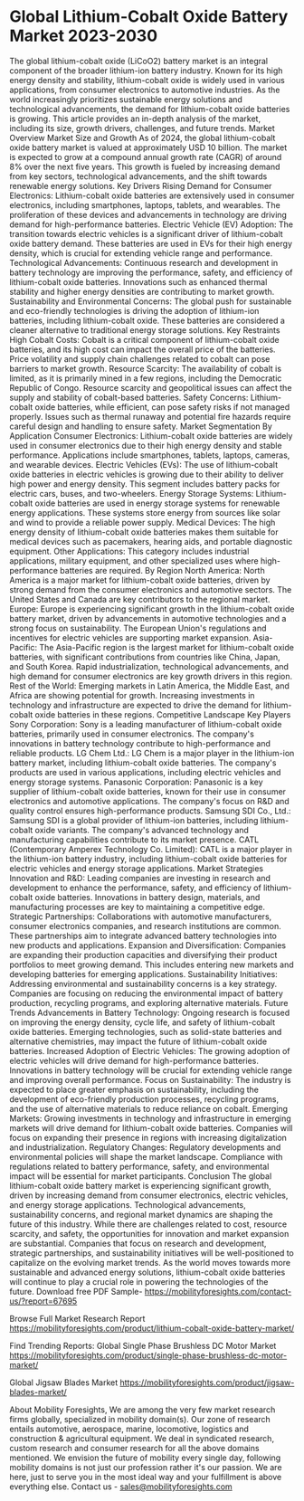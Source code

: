 # Global Lithium-Cobalt Oxide Battery Market 2023-2030
The global lithium-cobalt oxide (LiCoO2) battery market is an integral component of the broader lithium-ion battery industry. Known for its high energy density and stability, lithium-cobalt oxide is widely used in various applications, from consumer electronics to automotive industries. As the world increasingly prioritizes sustainable energy solutions and technological advancements, the demand for lithium-cobalt oxide batteries is growing. This article provides an in-depth analysis of the market, including its size, growth drivers, challenges, and future trends.
Market Overview
Market Size and Growth
As of 2024, the global lithium-cobalt oxide battery market is valued at approximately USD 10 billion. The market is expected to grow at a compound annual growth rate (CAGR) of around 8% over the next five years. This growth is fueled by increasing demand from key sectors, technological advancements, and the shift towards renewable energy solutions.
Key Drivers
Rising Demand for Consumer Electronics: Lithium-cobalt oxide batteries are extensively used in consumer electronics, including smartphones, laptops, tablets, and wearables. The proliferation of these devices and advancements in technology are driving demand for high-performance batteries.
Electric Vehicle (EV) Adoption: The transition towards electric vehicles is a significant driver of lithium-cobalt oxide battery demand. These batteries are used in EVs for their high energy density, which is crucial for extending vehicle range and performance.
Technological Advancements: Continuous research and development in battery technology are improving the performance, safety, and efficiency of lithium-cobalt oxide batteries. Innovations such as enhanced thermal stability and higher energy densities are contributing to market growth.
Sustainability and Environmental Concerns: The global push for sustainable and eco-friendly technologies is driving the adoption of lithium-ion batteries, including lithium-cobalt oxide. These batteries are considered a cleaner alternative to traditional energy storage solutions.
Key Restraints
High Cobalt Costs: Cobalt is a critical component of lithium-cobalt oxide batteries, and its high cost can impact the overall price of the batteries. Price volatility and supply chain challenges related to cobalt can pose barriers to market growth.
Resource Scarcity: The availability of cobalt is limited, as it is primarily mined in a few regions, including the Democratic Republic of Congo. Resource scarcity and geopolitical issues can affect the supply and stability of cobalt-based batteries.
Safety Concerns: Lithium-cobalt oxide batteries, while efficient, can pose safety risks if not managed properly. Issues such as thermal runaway and potential fire hazards require careful design and handling to ensure safety.
Market Segmentation
By Application
Consumer Electronics: Lithium-cobalt oxide batteries are widely used in consumer electronics due to their high energy density and stable performance. Applications include smartphones, tablets, laptops, cameras, and wearable devices.
Electric Vehicles (EVs): The use of lithium-cobalt oxide batteries in electric vehicles is growing due to their ability to deliver high power and energy density. This segment includes battery packs for electric cars, buses, and two-wheelers.
Energy Storage Systems: Lithium-cobalt oxide batteries are used in energy storage systems for renewable energy applications. These systems store energy from sources like solar and wind to provide a reliable power supply.
Medical Devices: The high energy density of lithium-cobalt oxide batteries makes them suitable for medical devices such as pacemakers, hearing aids, and portable diagnostic equipment.
Other Applications: This category includes industrial applications, military equipment, and other specialized uses where high-performance batteries are required.
By Region
North America: North America is a major market for lithium-cobalt oxide batteries, driven by strong demand from the consumer electronics and automotive sectors. The United States and Canada are key contributors to the regional market.
Europe: Europe is experiencing significant growth in the lithium-cobalt oxide battery market, driven by advancements in automotive technologies and a strong focus on sustainability. The European Union's regulations and incentives for electric vehicles are supporting market expansion.
Asia-Pacific: The Asia-Pacific region is the largest market for lithium-cobalt oxide batteries, with significant contributions from countries like China, Japan, and South Korea. Rapid industrialization, technological advancements, and high demand for consumer electronics are key growth drivers in this region.
Rest of the World: Emerging markets in Latin America, the Middle East, and Africa are showing potential for growth. Increasing investments in technology and infrastructure are expected to drive the demand for lithium-cobalt oxide batteries in these regions.
Competitive Landscape
Key Players
Sony Corporation: Sony is a leading manufacturer of lithium-cobalt oxide batteries, primarily used in consumer electronics. The company's innovations in battery technology contribute to high-performance and reliable products.
LG Chem Ltd.: LG Chem is a major player in the lithium-ion battery market, including lithium-cobalt oxide batteries. The company's products are used in various applications, including electric vehicles and energy storage systems.
Panasonic Corporation: Panasonic is a key supplier of lithium-cobalt oxide batteries, known for their use in consumer electronics and automotive applications. The company's focus on R&D and quality control ensures high-performance products.
Samsung SDI Co., Ltd.: Samsung SDI is a global provider of lithium-ion batteries, including lithium-cobalt oxide variants. The company's advanced technology and manufacturing capabilities contribute to its market presence.
CATL (Contemporary Amperex Technology Co. Limited): CATL is a major player in the lithium-ion battery industry, including lithium-cobalt oxide batteries for electric vehicles and energy storage applications.
Market Strategies
Innovation and R&D: Leading companies are investing in research and development to enhance the performance, safety, and efficiency of lithium-cobalt oxide batteries. Innovations in battery design, materials, and manufacturing processes are key to maintaining a competitive edge.
Strategic Partnerships: Collaborations with automotive manufacturers, consumer electronics companies, and research institutions are common. These partnerships aim to integrate advanced battery technologies into new products and applications.
Expansion and Diversification: Companies are expanding their production capacities and diversifying their product portfolios to meet growing demand. This includes entering new markets and developing batteries for emerging applications.
Sustainability Initiatives: Addressing environmental and sustainability concerns is a key strategy. Companies are focusing on reducing the environmental impact of battery production, recycling programs, and exploring alternative materials.
Future Trends
Advancements in Battery Technology: Ongoing research is focused on improving the energy density, cycle life, and safety of lithium-cobalt oxide batteries. Emerging technologies, such as solid-state batteries and alternative chemistries, may impact the future of lithium-cobalt oxide batteries.
Increased Adoption of Electric Vehicles: The growing adoption of electric vehicles will drive demand for high-performance batteries. Innovations in battery technology will be crucial for extending vehicle range and improving overall performance.
Focus on Sustainability: The industry is expected to place greater emphasis on sustainability, including the development of eco-friendly production processes, recycling programs, and the use of alternative materials to reduce reliance on cobalt.
Emerging Markets: Growing investments in technology and infrastructure in emerging markets will drive demand for lithium-cobalt oxide batteries. Companies will focus on expanding their presence in regions with increasing digitalization and industrialization.
Regulatory Changes: Regulatory developments and environmental policies will shape the market landscape. Compliance with regulations related to battery performance, safety, and environmental impact will be essential for market participants.
Conclusion
The global lithium-cobalt oxide battery market is experiencing significant growth, driven by increasing demand from consumer electronics, electric vehicles, and energy storage applications. Technological advancements, sustainability concerns, and regional market dynamics are shaping the future of this industry. While there are challenges related to cost, resource scarcity, and safety, the opportunities for innovation and market expansion are substantial.
Companies that focus on research and development, strategic partnerships, and sustainability initiatives will be well-positioned to capitalize on the evolving market trends. As the world moves towards more sustainable and advanced energy solutions, lithium-cobalt oxide batteries will continue to play a crucial role in powering the technologies of the future.
Download free PDF Sample- https://mobilityforesights.com/contact-us/?report=67695



Browse Full Market Research Report 
https://mobilityforesights.com/product/lithium-cobalt-oxide-battery-market/


Find Trending Reports:
Global Single Phase Brushless DC Motor Market
https://mobilityforesights.com/product/single-phase-brushless-dc-motor-market/

Global Jigsaw Blades Market
https://mobilityforesights.com/product/jigsaw-blades-market/






About Mobility Foresights,
We are among the very few market research firms globally, specialized in mobility domain(s). Our zone of research entails automotive, aerospace, marine, locomotive, logistics and construction & agricultural equipment. We deal in syndicated research, custom research and consumer research for all the above domains mentioned.
We envision the future of mobility every single day, following mobility domains is not just our profession rather it's our passion. We are here, just to serve you in the most ideal way and your fulfillment is above everything else. Contact us -  sales@mobilityforesights.com 
